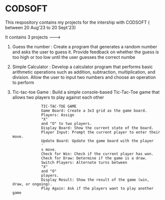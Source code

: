 # CODSOFT
This respository contains my projects for the intership with CODSOFT ( between 20 Aug'23 to 20 Sept'23)

It contains 3 projects --->
 1. Guess the number :  Create a program that generates a random number and asks the
                       user to guess it. Provide feedback on whether the guess is too
                       high or too low until the user guesses the correct numbe
    
 2. Simple Calculator : Develop a calculator program that performs basic arithmetic
                        operations such as addition, subtraction, multiplication, and
                       division. Allow the user to input two numbers and choose an
                       operation to perform

 
 3. Tic-tac-toe Game : Build a simple console-based Tic-Tac-Toe game that
                      allows two players to play against each other

                     TIC-TAC-TOE GAME
                     Game Board: Create a 3x3 grid as the game board.
                     Players: Assign
                     "X"
                     and "O" to two players.
                     Display Board: Show the current state of the board.
                     Player Input: Prompt the current player to enter their move.
                     Update Board: Update the game board with the player
                     '
                     s move.
                     Check for Win: Check if the current player has won.
                     Check for Draw: Determine if the game is a draw.
                     Switch Players: Alternate turns between
                     "X"
                     and "O"
                     players.
                     Display Result: Show the result of the game (win, draw, or ongoing).
                     Play Again: Ask if the players want to play another game
